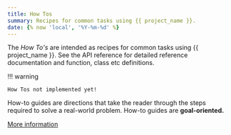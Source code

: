 ```yaml
---
title: How Tos 
summary: Recipes for common tasks using {{ project_name }}.
date: {% now 'local', '%Y-%m-%d' %}
---
```


The *How To's* are intended as recipes for common tasks using {{ project_name }}. See the API reference for detailed reference documentation and function, class etc definitions. 

!!! warning

    How Tos not implemented yet!

How-to guides are directions that take the reader through the steps required to solve a real-world problem. How-to guides are **goal-oriented.**

[More information](https://diataxis.fr/how-to-guides/)
